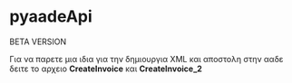 # pyaadeApi

BETA VERSION

Για να παρετε μια ιδια για την δημιουργια XML και αποστολη στην ααδε δειτε το αρχειο **CreateInvoice** και **CreateInvoice_2**
